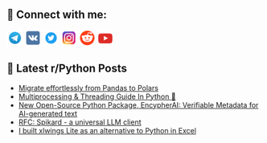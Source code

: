 ## 🔎 Connect with me:
[<img src="https://github.com/bullbesh/bullbesh/blob/main/images/Telegram.png" width="32" height="32" />](https://t.me/bullbesh)
[<img src="https://github.com/bullbesh/bullbesh/blob/main/images/VK.png" width="32" height="32" />](https://vk.com/bullbesh)
[<img src="https://github.com/bullbesh/bullbesh/blob/main/images/Twitter.png" width="32" height="32" />](https://twitter.com/bullbesh1)
[<img src="https://github.com/bullbesh/bullbesh/blob/main/images/Instagram.png" width="32" height="32" />](https://www.instagram.com/bullbesh)
[<img src="https://github.com/bullbesh/bullbesh/blob/main/images/Reddit.png" width="32" height="32" />](https://www.reddit.com/user/bullbesh)
[<img src="https://github.com/bullbesh/bullbesh/blob/main/images/YouTube.png" width="32" height="32" />](https://www.youtube.com/channel/UCtfjRs6uzgq5mfm8S06WTcg)

## 📕 Latest r/Python Posts
<!-- BLOG-POST-LIST:START -->
- [Migrate effortlessly from Pandas to Polars](https://www.reddit.com/r/Python/comments/1jo31nu/migrate_effortlessly_from_pandas_to_polars/)
- [Multiprocessing &amp; Threading Guide In Python 🚀](https://www.reddit.com/r/Python/comments/1jo2or8/multiprocessing_threading_guide_in_python/)
- [New Open-Source Python Package, EncypherAI: Verifiable Metadata for AI-generated text](https://www.reddit.com/r/Python/comments/1jo1tr3/new_opensource_python_package_encypherai/)
- [RFC: Spikard - a universal LLM client](https://www.reddit.com/r/Python/comments/1jo0g9i/rfc_spikard_a_universal_llm_client/)
- [I built xlwings Lite as an alternative to Python in Excel](https://www.reddit.com/r/Python/comments/1jnzepx/i_built_xlwings_lite_as_an_alternative_to_python/)
<!-- BLOG-POST-LIST:END -->
